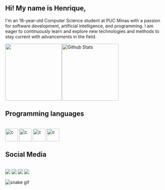  ## Hi! My name is Henrique,
 I'm an 18-year-old Computer Science student at PUC Minas with a passion for software development, artificial intelligence, and programming. I am eager to continuously learn and explore new technologies and methods to stay current with advancements in the field.


<div style="display: flex; flex-direction: row; align-items: flex-start;">
    <a href="https://github.com/arthursignorini">
        <img height="180em" src="https://github-readme-stats.vercel.app/api/top-langs/?username=arthursignorini&layout=compact&langs_count=7&theme=dark" style="height: 180px;"/>
    </a>
   <img align="left" src="https://github-readme-streak-stats.herokuapp.com/?user=arthursignorini&theme=dark&hide_border=false" alt="Github Stats" style="height: 180px;"/>
</div>

 ## Programming languages
<div style="display: inline_block"><br>
  <img align="center" alt="c" height="40" widht"50" src="https://cdn.jsdelivr.net/gh/devicons/devicon@latest/icons/c/c-original.svg" />            
   <img align="center" alt="c" height="40" widht"50" src="https://cdn.jsdelivr.net/gh/devicons/devicon@latest/icons/css3/css3-original.svg" />            
   <img align="center" alt="c" height="40" widht"50" src="https://cdn.jsdelivr.net/gh/devicons/devicon@latest/icons/html5/html5-original.svg" />
   <img align="center" alt="c" height="40" widht"50" src="https://cdn.jsdelivr.net/gh/devicons/devicon@latest/icons/javascript/javascript-original.svg" />          
</div>

## Social Media

<div style="dispaly: inline_block"><br>
  <a href="https://github.com/Henripaecs" target="_blank"><img src ="https://img.shields.io/badge/GitHub-100000?style=for-the-badge&logo=github&logoColor=white"target="_blank"></a>
  <a href="mailto:henriquepaesc26@gmail.com" target="_blank"><img src ="https://img.shields.io/badge/Gmail-D14836?style=for-the-badge&logo=gmail&logoColor=white"target="_blank"></a>
  <a href="https://instagram.com/henripaecs/" target="_blank"><img src ="https://img.shields.io/badge/Instagram-E4405F?style=for-the-badge&logo=instagram&logoColor=white"target="_blank"></a>
  <a href="https://wa.me/5531973006297" target="_blank"><img src ="https://img.shields.io/badge/WhatsApp-25D366?style=for-the-badge&logo=whatsapp&logoColor=white"target="_blank"></a>
</div>

![snake gif](https://github.com/henripaecs/henripaecs/blob/output/github-contribution-grid-snake-dark.svg)


          
          
          
          
